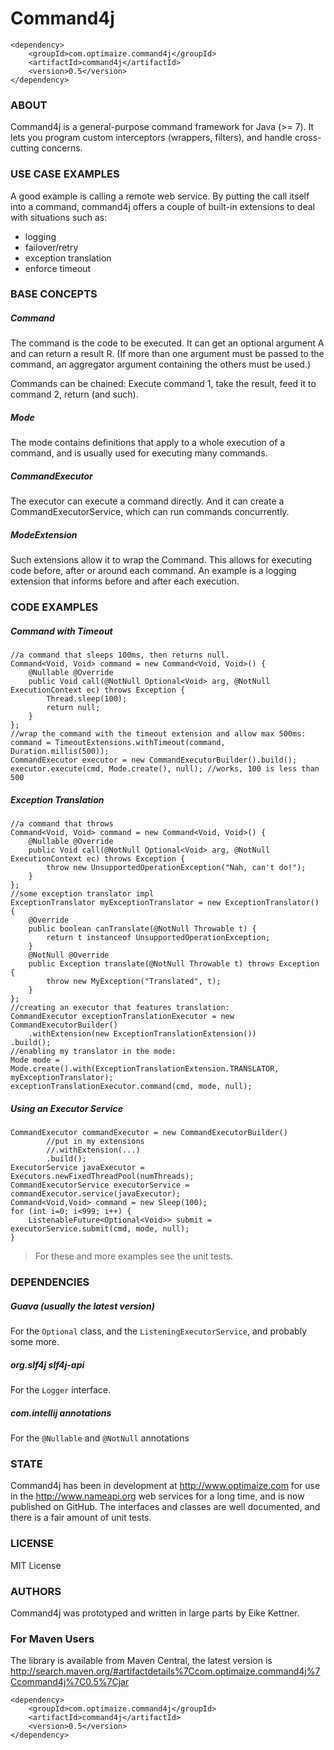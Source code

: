 # Command4j

    <dependency>
        <groupId>com.optimaize.command4j</groupId>
        <artifactId>command4j</artifactId>
        <version>0.5</version>
    </dependency>

### ABOUT
Command4j is a general-purpose command framework for Java (>= 7).
It lets you program custom interceptors (wrappers, filters), and handle cross-cutting concerns.

### USE CASE EXAMPLES

A good example is calling a remote web service. By putting the call itself into a command,
command4j offers a couple of built-in extensions to deal with situations such as:

* logging
* failover/retry
* exception translation
* enforce timeout


### BASE CONCEPTS

##### Command

The command is the code to be executed. It can get an optional argument A and
can return a result R. (If more than one argument must be passed to the command,
an aggregator argument containing the others must be used.)

Commands can be chained: Execute command 1, take the result, feed it to command 2, return (and such).

##### Mode

The mode contains definitions that apply to a whole execution of a command, and is usually
used for executing many commands.

##### CommandExecutor

The executor can execute a command directly. And it can create a CommandExecutorService, which
can run commands concurrently.

##### ModeExtension

Such extensions allow it to wrap the Command. This allows for executing code before, after or
around each command. An example is a logging extension that informs before and after each execution.



### CODE EXAMPLES

##### Command with Timeout

    //a command that sleeps 100ms, then returns null.
    Command<Void, Void> command = new Command<Void, Void>() {
        @Nullable @Override
        public Void call(@NotNull Optional<Void> arg, @NotNull ExecutionContext ec) throws Exception {
            Thread.sleep(100);
            return null;
        }
    };
    //wrap the command with the timeout extension and allow max 500ms:
    command = TimeoutExtensions.withTimeout(command, Duration.millis(500));
    CommandExecutor executor = new CommandExecutorBuilder().build();
    executor.execute(cmd, Mode.create(), null); //works, 100 is less than 500


##### Exception Translation

    //a command that throws
    Command<Void, Void> command = new Command<Void, Void>() {
        @Nullable @Override
        public Void call(@NotNull Optional<Void> arg, @NotNull ExecutionContext ec) throws Exception {
            throw new UnsupportedOperationException("Nah, can't do!");
        }
    };
    //some exception translator impl
    ExceptionTranslator myExceptionTranslator = new ExceptionTranslator() {
        @Override
        public boolean canTranslate(@NotNull Throwable t) {
            return t instanceof UnsupportedOperationException;
        }
        @NotNull @Override
        public Exception translate(@NotNull Throwable t) throws Exception {
            throw new MyException("Translated", t);
        }
    };
    //creating an executor that features translation:
    CommandExecutor exceptionTranslationExecutor = new CommandExecutorBuilder()
        .withExtension(new ExceptionTranslationExtension())
    .build();
    //enabling my translator in the mode:
    Mode mode = Mode.create().with(ExceptionTranslationExtension.TRANSLATOR, myExceptionTranslator);
    exceptionTranslationExecutor.command(cmd, mode, null);


##### Using an Executor Service

    CommandExecutor commandExecutor = new CommandExecutorBuilder()
            //put in my extensions
            //.withExtension(...)
            .build();
    ExecutorService javaExecutor = Executors.newFixedThreadPool(numThreads);
    CommandExecutorService executorService = commandExecutor.service(javaExecutor);
    Command<Void,Void> command = new Sleep(100);
    for (int i=0; i<999; i++) {
        ListenableFuture<Optional<Void>> submit = executorService.submit(cmd, mode, null);
    }


> For these and more examples see the unit tests.



### DEPENDENCIES

##### Guava (usually the latest version)
For the `Optional` class, and the `ListeningExecutorService`, and probably some more.

##### org.slf4j slf4j-api
For the `Logger` interface.

##### com.intellij annotations
For the `@Nullable` and `@NotNull` annotations


### STATE

Command4j has been in development at http://www.optimaize.com for use in the http://www.nameapi.org web services for a long time, and is now published on GitHub.
The interfaces and classes are well documented, and there is a fair amount of unit tests.


### LICENSE

MIT License


### AUTHORS

Command4j was prototyped and written in large parts by Eike Kettner.

### For Maven Users

The library is available from Maven Central, the latest version is http://search.maven.org/#artifactdetails%7Ccom.optimaize.command4j%7Ccommand4j%7C0.5%7Cjar

    <dependency>
        <groupId>com.optimaize.command4j</groupId>
        <artifactId>command4j</artifactId>
        <version>0.5</version>
    </dependency>
